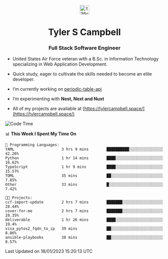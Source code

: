 <p align="center">
<a href="https://www.linkedin.com/in/t36campbell" target="blank"><img align="center" src="https://ik.imagekit.io/t36campbell/Portfolio/linkedin.png.original_m8bbGgPh6.png" alt="t36campbell" height="30" width="30" /></a>
</p>
<h1 align="center">Tyler S Campbell</h1>
<h3 align="center">Full Stack Software Engineer</h3>

* United States Air Force veteran with a B.Sc. in Information Technology specializing in Web Application Development. 

* Quick study, eager to cultivate the skills needed to become an elite developer.

* I’m currently working on [periodic-table-api](https://github.com/t36campbell/periodic-table-api)

* I’m experimenting with **Nest, Next and Nuxt**

* All of my projects are available at [https://tylercampbell.space/](https://tylercampbell.space/)

<!--START_SECTION:waka-->
![Code Time](http://img.shields.io/badge/Code%20Time-2%2C099%20hrs%2052%20mins-blue)

📊 **This Week I Spent My Time On** 

```text
💬 Programming Languages: 
YAML                     3 hrs 9 mins        ██████████░░░░░░░░░░░░░░░   42.26% 
Python                   1 hr 14 mins        ████░░░░░░░░░░░░░░░░░░░░░   16.62% 
TypeScript               1 hr 9 mins         ████░░░░░░░░░░░░░░░░░░░░░   15.57% 
TOML                     35 mins             ██░░░░░░░░░░░░░░░░░░░░░░░   7.85% 
Other                    33 mins             █░░░░░░░░░░░░░░░░░░░░░░░░   7.42%

🐱‍💻 Projects: 
ccf-import-update        2 hrs 7 mins        ███████░░░░░░░░░░░░░░░░░░   28.44% 
cover-for-me             2 hrs 7 mins        ███████░░░░░░░░░░░░░░░░░░   28.35% 
deliverable              1 hr 26 mins        ████░░░░░░░░░░░░░░░░░░░░░   19.4% 
visa_pytos2_fqdn_to_ip   39 mins             ██░░░░░░░░░░░░░░░░░░░░░░░   8.86% 
ansible-playbooks        38 mins             ██░░░░░░░░░░░░░░░░░░░░░░░   8.57%

```


 Last Updated on 18/01/2023 15:20:13 UTC
<!--END_SECTION:waka-->
